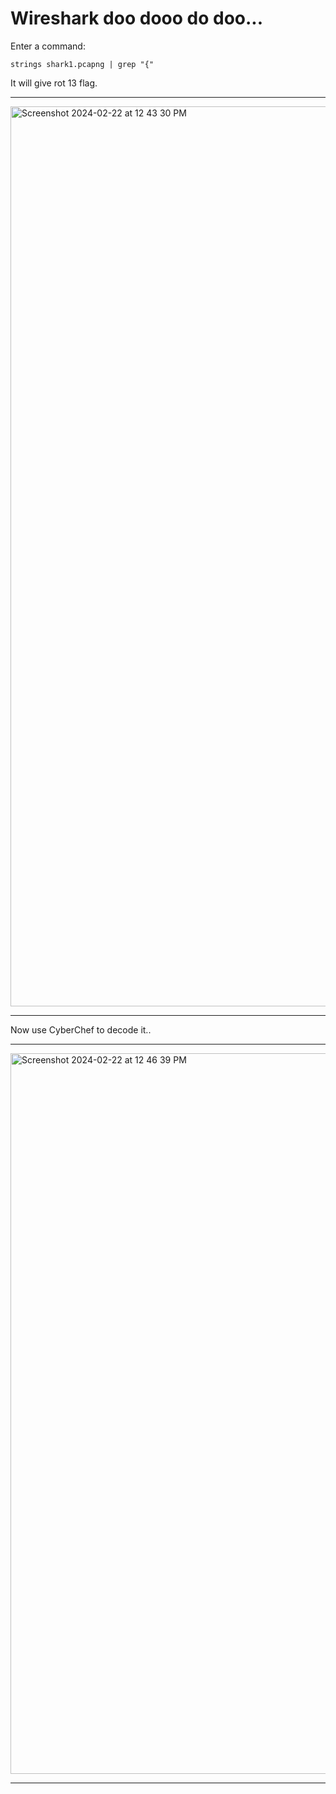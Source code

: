 # Wireshark doo dooo do doo...


Enter a command:
```
strings shark1.pcapng | grep "{"
```

It will give rot 13 flag.

---
<img width="1440" alt="Screenshot 2024-02-22 at 12 43 30 PM" src="https://github.com/Lynk4/PicoCTF/assets/44930131/94b6fbf9-8cf0-41f4-89c0-7784f9832753">

---

Now use CyberChef to decode it..

---

<img width="1153" alt="Screenshot 2024-02-22 at 12 46 39 PM" src="https://github.com/Lynk4/PicoCTF/assets/44930131/4148ec5b-b4dc-4bce-8dcd-f5e59e66ac66">

---
